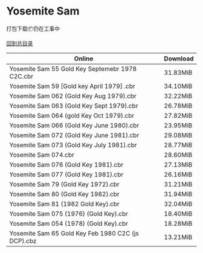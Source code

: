 # Yosemite Sam

打包下载📦仍在工事中

[回到总目录](/Catalogs.md)







Online | Download
--- | ---
Yosemite Sam 55 Gold Key Septemebr 1978 C2C.cbr | 31.83MiB
Yosemite Sam 59 [Gold key April 1979] .cbr | 34.10MiB
Yosemite Sam 062 (Gold Key Aug 1979).cbr | 32.22MiB
Yosemite Sam 063 (Gold Key Sept 1979).cbr | 26.78MiB
Yosemite Sam 064 (gold Key Oct 1979).cbr | 27.82MiB
Yosemite Sam 066 (Gold Key June 1980).cbr | 23.95MiB
Yosemite Sam 072 (Gold Key June 1981).cbr | 29.08MiB
Yosemite Sam 073 (Gold Key July 1981).cbr | 28.77MiB
Yosemite Sam 074.cbr | 28.60MiB
Yosemite Sam 076 (Gold Key 1981).cbr | 27.13MiB
Yosemite Sam 077 (Gold Key 1981).cbr | 26.16MiB
Yosemite Sam 79 (Gold Key 1972).cbr | 31.21MiB
Yosemite Sam 80 (Gold Key 1982).cbr | 31.94MiB
Yosemite Sam 81 (1982 Gold Key).cbr | 32.04MiB
Yosemite Sam 075 (1976) (Gold Key).cbr | 18.40MiB
Yosemite Sam 054 (1978) (Gold Key).cbr | 18.28MiB
Yosemite Sam 65 Gold Key Feb 1980 C2C (js DCP).cbz | 13.21MiB